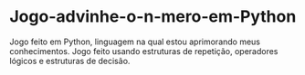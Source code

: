 # Jogo-advinhe-o-n-mero-em-Python
Jogo feito em Python, linguagem na qual estou aprimorando meus conhecimentos.
Jogo feito usando estruturas de repetição, operadores lógicos e estruturas de decisão.
